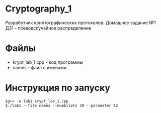 # Cryptography_1
Разработчик криптографических протоколов. Домашнее задание №1 ДЗ1 - псеводслучайное распределение

# Файлы
  - krypt_lab_1.cpp - код программы
  - names - файл с именами 

# Инструкция по запуску
```
$g++ -o lab1 krypt_lab_1.cpp
$./lab1 --file names --numbilets 20 --parameter 42
```
